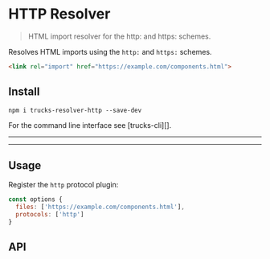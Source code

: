 # HTTP Resolver

> HTML import resolver for the http: and https: schemes.

Resolves HTML imports using the `http:` and `https:` schemes.

```html
<link rel="import" href="https://example.com/components.html">
```

## Install

```
npm i trucks-resolver-http --save-dev
```

For the command line interface see [trucks-cli][].

***
<!-- @toc -->
***

## Usage

Register the `http` protocol plugin:

```javascript
const options {
  files: ['https://example.com/components.html'],
  protocols: ['http']
}
```

## API

<? @exec mkapi src/index.js --level=3 ?>

<? @include ../../../doc/readme/license.md ?>
<? @include ../../../doc/readme/links.md ?>
